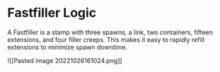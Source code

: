 # Fastfiller Logic

A Fastfiller is a stamp with three spawns, a link, two containers, fifteen extensions, and four filler creeps. This makes it easy to rapidly refill extensions to minimize spawn downtime.

![[Pasted image 20221026161024.png]]

